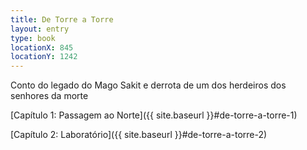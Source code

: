 ```yaml
---
title: De Torre a Torre
layout: entry
type: book
locationX: 845
locationY: 1242
---
```


Conto do legado do Mago Sakit e derrota de um dos herdeiros dos senhores da morte  

[Capítulo 1: Passagem ao Norte]({{ site.baseurl }}#de-torre-a-torre-1)  

[Capítulo 2: Laboratório]({{ site.baseurl }}#de-torre-a-torre-2)  
